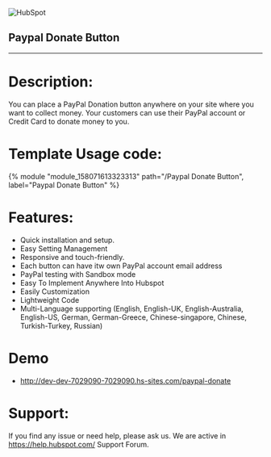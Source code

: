 ![HubSpot](https://cdn2.hubspot.net/hubfs/327485/HubSpot%20Wordmark%20-%20Full%20Color.png "HubSpot")
## Paypal Donate Button

---

# Description:
You can place a PayPal Donation button anywhere on your site where you want to collect money. Your customers can use their PayPal account or Credit Card to donate money to you.

# Template Usage code:
{% module "module_158071613323313" path="/Paypal Donate Button", label="Paypal Donate Button" %}

# Features:
- Quick installation and setup.
- Easy Setting Management
- Responsive and touch-friendly.
- Each button can have itw own PayPal account email address
- PayPal testing with Sandbox mode
- Easy To Implement Anywhere Into Hubspot
- Easily Customization
- Lightweight Code
- Multi-Language supporting (English, English-UK, English-Australia, English-US, German, German-Greece, Chinese-singapore, Chinese, Turkish-Turkey, Russian)

# Demo 
- http://dev-dev-7029090-7029090.hs-sites.com/paypal-donate

# Support:
If you find any issue or need help, please ask us. We are active in https://help.hubspot.com/ Support Forum.
